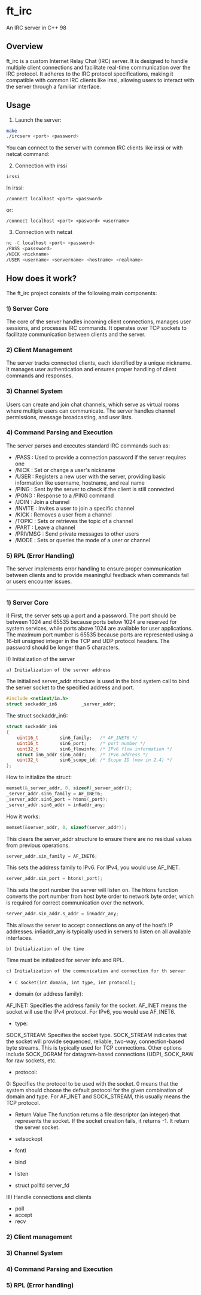 # ft_irc

An IRC server in C++ 98

## Overview 

ft_irc is a custom Internet Relay Chat (IRC) server. It is designed to handle multiple client connections and facilitate real-time communication over the IRC protocol. It adheres to the IRC protocol specifications, making it compatible with common IRC clients like irssi, allowing users to interact with the server through a familiar interface.

## Usage

1) Launch the server: 

```bash
make
./ircserv <port> <password> 
```
You can connect to the server with common IRC clients like irssi or with netcat command: 

2) Connection with irssi

```irssi
irssi
```
In irssi: 

```irssi
/connect localhost <port> <password> 
```
or: 

```irssi
/connect localhost <port> <pasword> <username>
```

3) Connection with netcat

```bash
nc -C localhost <port> <password>
/PASS <passsword>
/NICK <nickname>
/USER <username> <servername> <hostname> <realname>
```
## How does it work?

The ft_irc project consists of the following main components:

### 1) Server Core
The core of the server handles incoming client connections, manages user sessions, and processes IRC commands. It operates over TCP sockets to facilitate communication between clients and the server.

### 2) Client Management
The server tracks connected clients, each identified by a unique nickname. It manages user authentication and ensures proper handling of client commands and responses.

### 3) Channel System
Users can create and join chat channels, which serve as virtual rooms where multiple users can communicate. The server handles channel permissions, message broadcasting, and user lists.

### 4) Command Parsing and Execution
The server parses and executes standard IRC commands such as:

- /PASS : Used to provide a connection password if the server requires one
- /NICK : Set or change a user's nickname
- /USER : Registers a new user with the server, providing basic information like  username, hostname, and real name
- /PING : Sent by the server to check if the client is still connected
- /PONG : Response to a /PING command
- /JOIN : Join a channel
- /INVITE : Invites a user to join a specific channel
- /KICK : Removes a user from a channel
- /TOPIC : Sets or retrieves the topic of a channel
- /PART : Leave a channel
- /PRIVMSG : Send private messages to other users
- /MODE : Sets or queries the mode of a user or channel

### 5) RPL (Error Handling)
The server implements error handling to ensure proper communication between clients and to provide meaningful feedback when commands fail or users encounter issues.

----------------------------------------------------------------------------------------------------------------------------------

### 1) Server Core

I) First, the server sets up a port and a password. The port should be between 1024 and 65535 because ports below 1024 are reserved for system services, while ports above 1024 are available for user applications. The maximum port number is 65535 because ports are represented using a 16-bit unsigned integer in the TCP and UDP protocol headers. The password should be longer than 5 characters.

II) Initialization of the server

	a) Initialization of the server address

The initialized server_addr structure is used in the bind system call to bind the server socket to the specified address and port.

```C
#include <netinet/in.h>
struct sockaddr_in6			_server_addr;
```

The struct sockaddr_in6: 

```C
struct sockaddr_in6 
{
    uint16_t        sin6_family;   /* AF_INET6 */
    uint16_t        sin6_port;     /* port number */
    uint32_t        sin6_flowinfo; /* IPv6 flow information */
    struct in6_addr sin6_addr;     /* IPv6 address */
    uint32_t        sin6_scope_id; /* Scope ID (new in 2.4) */
};
```

How to initialize the struct: 

```C
memset(&_server_addr, 0, sizeof(_server_addr));
_server_addr.sin6_family = AF_INET6;
_server_addr.sin6_port = htons(_port);
_server_addr.sin6_addr = in6addr_any;
```

How it works: 

```C
memset(&server_addr, 0, sizeof(server_addr));
```
This clears the server_addr structure to ensure there are no residual values from previous operations.

```C
server_addr.sin_family = AF_INET6;
```
This sets the address family to IPv6. For IPv4, you would use AF_INET.

```C
server_addr.sin_port = htons(_port);
```
This sets the port number the server will listen on. 
The htons function converts the port number from host byte order to network byte order, which is required for correct communication over the network.

```C
server_addr.sin_addr.s_addr = in6addr_any;
```
This allows the server to accept connections on any of the host’s IP addresses. in6addr_any is typically used in servers to listen on all available interfaces.

	b) Initialization of the time

Time must be initialized for server info and RPL.

	c) Initialization of the communication and connection for th server

- ```C socket(int domain, int type, int protocol); ```

- domain (or address family):

AF_INET: Specifies the address family for the socket. AF_INET means the socket will use the IPv4 protocol.
For IPv6, you would use AF_INET6.

- type:

SOCK_STREAM: Specifies the socket type. SOCK_STREAM indicates that the socket will provide sequenced, reliable, two-way, connection-based byte streams. This is typically used for TCP connections.
Other options include SOCK_DGRAM for datagram-based connections (UDP), SOCK_RAW for raw sockets, etc.

- protocol:

0: Specifies the protocol to be used with the socket. 0 means that the system should choose the default protocol for the given combination of domain and type. For AF_INET and SOCK_STREAM, this usually means the TCP protocol.

- Return Value
The function returns a file descriptor (an integer) that represents the socket. If the socket creation fails, it returns -1.
It return the server socket.

- setsockopt
- fcntl
- bind
- listen

- struct pollfd server_fd

III) Handle connections and clients

- poll
- accept
- recv 


### 2) Client management

### 3) Channel System

### 4) Command Parsing and Execution

### 5) RPL (Error handling)



